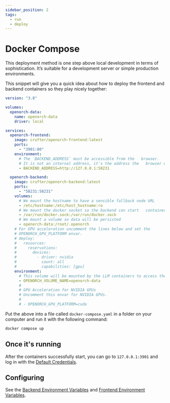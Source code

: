 ```yaml
---
sidebar_position: 2
tags:
  - run
  - deploy
---
```


# Docker Compose

This deployment method is one step above local development in terms of sophistication. It’s suitable for a development server or simple production environments.

This snippet will give you a quick idea about how to deploy the frontend and backend containers so they play nicely together:

```yaml
version: "3.8"

volumes:
  openorch-data:
    name: openorch-data
    driver: local

services:
  openorch-frontend:
    image: crufter/openorch-frontend:latest
    ports:
      - "3901:80"
    environment:
      # The `BACKEND_ADDRESS` must be accessible from the   browser.
      # It is not an internal address, it's the address the   browser will make API requests to.
      - BACKEND_ADDRESS=http://127.0.0.1:58231

  openorch-backend:
    image: crufter/openorch-backend:latest
    ports:
      - "58231:58231"
    volumes:
      # We mount the hostname to have a sensible fallback node URL
      - /etc/hostname:/etc/host_hostname:ro
      # We mount the docker socket so the backend can start   containers
      - /var/run/docker.sock:/var/run/docker.sock
      # We mount a volume so data will be persisted
      - openorch-data:/root/.openorch
    # For GPU acceleration uncomment the lines below and set the
    # OPENORCH_GPU_PLATFORM envar.
    # deploy:
    #   resources:
    #     reservations:
    #       devices:
    #         - driver: nvidia
    #           count: all
    #           capabilities: [gpu]
    environment:
      # This volume will be mounted by the LLM containers to access the models downloaded by OpenOrch.
      - OPENORCH_VOLUME_NAME=openorch-data
      #
      # GPU Acceleration for NVIDIA GPUs
      # Uncomment this envar for NVIDIA GPUs.
      #
      # - OPENORCH_GPU_PLATFORM=cuda
```

Put the above into a file called `docker-compose.yaml` in a folder on your computer and run it with the following command:

```sh
docker compose up
```

## Once it's running

After the containers successfully start, you can go to `127.0.0.1:3901` and log in with the [Default Credentials](/docs/running-the-daemon/using#default-credentials).

## Configuring

See the [Backend Environment Variables](./backend-environment-variables/) and [Frontend Environment Variables](./backend-environment-variables/).
